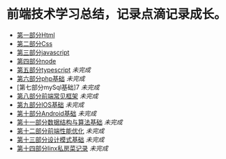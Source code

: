 # 前端技术学习总结，记录点滴记录成长。

* [第一部分Html][1]
* [第二部分Css][2]
* [第三部分javascript][3]
* [第四部分node][4]
* [第五部分typescript][5] *未完成*
* [第六部分php基础][6] *未完成*
* [第七部分mySql基础]7 *未完成*
* [第八部分前端常见框架][8] *未完成*
* [第九部分IOS基础][9] *未完成*
* [第十部分Android基础][10] *未完成*
* [第十一部分数据结构与算法基础][11] *未完成*
* [第十二部分前端性能优化][12] *未完成*
* [第十三部分设计模式基础][13] *未完成*
* [第十四部分linx私房菜记录][14] *未完成*


[1]: https://github.com/MarsPen/-notes-summary/blob/master/html/exercises.md
[2]: https://github.com/MarsPen/-notes-summary/blob/master/css/index.md
[3]: https://github.com/MarsPen/-notes-summary/blob/master/javascript/index.md
[4]: https://github.com/MarsPen/-notes-summary/blob/master/node/index.md
[5]: https://github.com/MarsPen/notes-summary/blob/master/typescript/index.md
[6]: https://github.com/MarsPen/notes-summary/
[7]: https://github.com/MarsPen/notes-summary/
[8]: https://github.com/MarsPen/notes-summary/
[9]: https://github.com/MarsPen/notes-summary/ 
[10]: https://github.com/MarsPen/notes-summary/ 
[11]: https://github.com/MarsPen/notes-summary/
[12]: https://github.com/MarsPen/notes-summary/
[13]: https://github.com/MarsPen/notes-summary/ 
[14]: https://github.com/MarsPen/notes-summary/ 